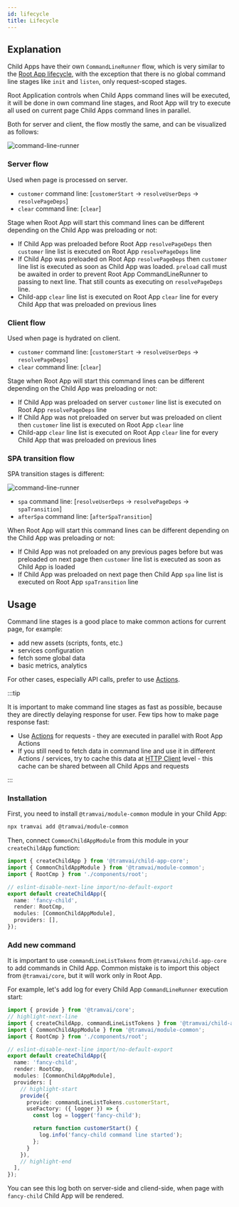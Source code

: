 ```yaml
---
id: lifecycle
title: Lifecycle
---
```


## Explanation

Child Apps have their own `CommandLineRunner` flow, which is very similar to the [Root App lifecycle](03-features/06-app-lifecycle.md), with the exception that there is no global command line stages like `init` and `listen`, only request-scoped stages.

Root Application controls when Child Apps command lines will be executed, it will be done in own command line stages, and Root App will try to execute all used on current page Child Apps command lines in parallel.

Both for server and client, the flow mostly the same, and can be visualized as follows:

![command-line-runner](/img/child-app/command-line-runner.drawio.svg)

### Server flow

Used when page is processed on server.

- `customer` command line: [`customerStart` -> `resolveUserDeps` -> `resolvePageDeps`]
- `clear` command line: [`clear`]

Stage when Root App will start this command lines can be different depending on the Child App was preloading or not:

- If Child App was preloaded before Root App `resolvePageDeps` then `customer` line list is executed on Root App `resolvePageDeps` line
- If Child App was preloaded on Root App `resolvePageDeps` then `customer` line list is executed as soon as Child App was loaded. `preload` call must be awaited in order to prevent Root App CommandLineRunner to passing to next line. That still counts as executing on `resolvePageDeps` line.
- Child-app `clear` line list is executed on Root App `clear` line for every Child App that was preloaded on previous lines

### Client flow

Used when page is hydrated on client.

- `customer` command line: [`customerStart` -> `resolveUserDeps` -> `resolvePageDeps`]
- `clear` command line: [`clear`]

Stage when Root App will start this command lines can be different depending on the Child App was preloading or not:

- If Child App was preloaded on server `customer` line list is executed on Root App `resolvePageDeps` line
- If Child App was not preloaded on server but was preloaded on client then `customer` line list is executed on Root App `clear` line
- Child-app `clear` line list is executed on Root App `clear` line for every Child App that was preloaded on previous lines

### SPA transition flow

SPA transition stages is different:

![command-line-runner](/img/child-app/command-line-runner-spa.drawio.svg)

- `spa` command line: [`resolveUserDeps` -> `resolvePageDeps` -> `spaTransition`]
- `afterSpa` command line: [`afterSpaTransition`]

When Root App will start this command lines can be different depending on the Child App was preloading or not:

- If Child App was not preloaded on any previous pages before but was preloaded on next page then `customer` line list is executed as soon as Child App is loaded
- If Child App was preloaded on next page then Child App `spa` line list is executed on Root App `spaTransition` line

## Usage

Command line stages is a good place to make common actions for current page, for example:
- add new assets (scripts, fonts, etc.)
- services configuration
- fetch some global data
- basic metrics, analytics

For other cases, especially API calls, prefer to use [Actions](03-features/015-child-app/07-data-fetching.md#actions).

:::tip

It is important to make command line stages as fast as possible, because they are directly delaying response for user. Few tips how to make page response fast:
- Use [Actions](03-features/015-child-app/07-data-fetching.md#actions) for requests - they are executed in parallel with Root App Actions
- If you still need to fetch data in command line and use it in different Actions / services, try to cache this data at [HTTP Client](03-features/015-child-app/07-data-fetching.md#http-client) level - this cache can be shared between all Child Apps and requests

:::

### Installation

First, you need to install `@tramvai/module-common` module in your Child App:

```bash
npx tramvai add @tramvai/module-common
```

Then, connect `CommonChildAppModule` from this module in your `createChildApp` function:

```ts
import { createChildApp } from '@tramvai/child-app-core';
import { CommonChildAppModule } from '@tramvai/module-common';
import { RootCmp } from './components/root';

// eslint-disable-next-line import/no-default-export
export default createChildApp({
  name: 'fancy-child',
  render: RootCmp,
  modules: [CommonChildAppModule],
  providers: [],
});
```

### Add new command

It is important to use `commandLineListTokens` from `@tramvai/child-app-core` to add commands in Child App. Common mistake is to import this object from `@tramvai/core`, but it will work only in Root App.

For example, let's add log for every Child App `CommandLineRunner` execution start:

```ts
import { provide } from '@tramvai/core';
// highlight-next-line
import { createChildApp, commandLineListTokens } from '@tramvai/child-app-core';
import { CommonChildAppModule } from '@tramvai/module-common';
import { RootCmp } from './components/root';

// eslint-disable-next-line import/no-default-export
export default createChildApp({
  name: 'fancy-child',
  render: RootCmp,
  modules: [CommonChildAppModule],
  providers: [
    // highlight-start
    provide({
      provide: commandLineListTokens.customerStart,
      useFactory: ({ logger }) => {
        const log = logger('fancy-child');

        return function customerStart() {
          log.info('fancy-child command line started');
        };
      }
    }),
    // highlight-end
  ],
});
```

You can see this log both on server-side and cliend-side, when page with `fancy-child` Child App will be rendered.
